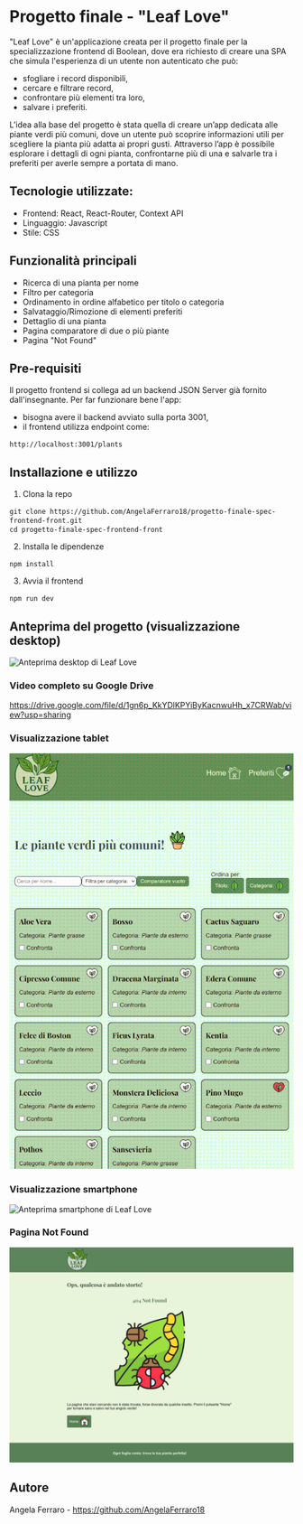# Progetto finale - "Leaf Love"

"Leaf Love" è un'applicazione creata per il progetto finale per la specializzazione frontend di Boolean, dove era richiesto di creare una SPA che simula l'esperienza di un utente non autenticato che può: 
- sfogliare i record disponibili, 
- cercare e filtrare record, 
- confrontare più elementi tra loro,
- salvare i preferiti.

L’idea alla base del progetto è stata quella di creare un’app dedicata alle piante verdi più comuni, dove un utente può scoprire informazioni utili per scegliere la pianta più adatta ai propri gusti. Attraverso l’app è possibile esplorare i dettagli di ogni pianta, confrontarne più di una e salvarle tra i preferiti per averle sempre a portata di mano.

## Tecnologie utilizzate:

- Frontend: React, React-Router, Context API
- Linguaggio: Javascript
- Stile: CSS

## Funzionalità principali

- Ricerca di una pianta per nome
- Filtro per categoria
- Ordinamento in ordine alfabetico per titolo o categoria
- Salvataggio/Rimozione di elementi preferiti
- Dettaglio di una pianta
- Pagina comparatore di due o più piante
- Pagina "Not Found" 

## Pre-requisiti

Il progetto frontend si collega ad un backend JSON Server già fornito dall'insegnante. Per far funzionare bene l'app:
- bisogna avere il backend avviato sulla porta 3001,
- il frontend utilizza endpoint come:
```
http://localhost:3001/plants
```

## Installazione e utilizzo
1. Clona la repo
```
git clone https://github.com/AngelaFerraro18/progetto-finale-spec-frontend-front.git
cd progetto-finale-spec-frontend-front
```

2. Installa le dipendenze
```
npm install
```

3. Avvia il frontend
```
npm run dev
```


## Anteprima del progetto (visualizzazione desktop)

![Anteprima desktop di Leaf Love](src/assets/anteprima-progetto-finale.gif)

### Video completo su Google Drive

https://drive.google.com/file/d/1gn6p_KkYDlKPYiByKacnwuHh_x7CRWab/view?usp=sharing

### Visualizzazione tablet

![Anteprima tablet di Leaf Love](src/assets/responsive-tablet-progetto-finale.gif)

### Visualizzazione smartphone

![Anteprima smartphone di Leaf Love](src/assets/responsive-smartphone-progetto-finale.gif)

### Pagina Not Found

![Pagina Not Found di Leaf Love](src/assets/pagina-not-found-progetto-finale.jpg)

## Autore

Angela Ferraro - https://github.com/AngelaFerraro18
